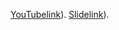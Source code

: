  [YouTubelink](https://youtu.be/LWTheLlDfl4)).
[Slidelink](https://rolling-scopes-school.github.io/alekspaty-JSFE2023Q4/revealTs/index.html)).
